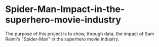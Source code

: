 # Spider-Man-Impact-in-the-superhero-movie-industry
The purpose of this project is to show, through data, the impact of Sam Raimi's "Spider-Man" in the superhero movie industry.
